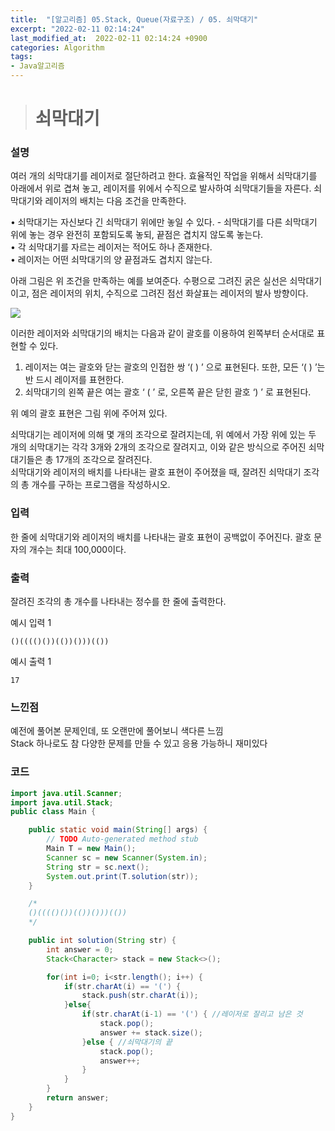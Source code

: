 ```yaml
---
title:  "[알고리즘] 05.Stack, Queue(자료구조) / 05. 쇠막대기"
excerpt: "2022-02-11 02:14:24"
last_modified_at:  2022-02-11 02:14:24 +0900
categories: Algorithm
tags:
- Java알고리즘
---
```


># 쇠막대기  

### 설명  

여러 개의 쇠막대기를 레이저로 절단하려고 한다. 효율적인 작업을 위해서 쇠막대기를 아래에서 위로 겹쳐 놓고, 레이저를 위에서 수직으로 발사하여 쇠막대기들을 자른다. 쇠막대기와 레이저의 배치는 다음 조건을 만족한다.  

• 쇠막대기는 자신보다 긴 쇠막대기 위에만 놓일 수 있다. - 쇠막대기를 다른 쇠막대기 위에 놓는 경우 완전히 포함되도록 놓되, 끝점은 겹치지 않도록 놓는다.  
• 각 쇠막대기를 자르는 레이저는 적어도 하나 존재한다.  
• 레이저는 어떤 쇠막대기의 양 끝점과도 겹치지 않는다.  

아래 그림은 위 조건을 만족하는 예를 보여준다. 수평으로 그려진 굵은 실선은 쇠막대기이고, 점은 레이저의 위치, 수직으로 그려진 점선 화살표는 레이저의 발사 방향이다.   

![](https://cote.inflearn.com/public/upload/35b4910834.jpg)

이러한 레이저와 쇠막대기의 배치는 다음과 같이 괄호를 이용하여 왼쪽부터 순서대로 표현할 수 있다.  

1. 레이저는 여는 괄호와 닫는 괄호의 인접한 쌍 ‘( ) ’ 으로 표현된다. 또한, 모든 ‘( ) ’는 반 드시 레이저를 표현한다.  
2. 쇠막대기의 왼쪽 끝은 여는 괄호 ‘ ( ’ 로, 오른쪽 끝은 닫힌 괄호 ‘) ’ 로 표현된다.  

위 예의 괄호 표현은 그림 위에 주어져 있다.  

쇠막대기는 레이저에 의해 몇 개의 조각으로 잘려지는데, 위 예에서 가장 위에 있는 두 개의 쇠막대기는 각각 3개와 2개의 조각으로 잘려지고, 이와 같은 방식으로 주어진 쇠막대기들은 총 17개의 조각으로 잘려진다.  
쇠막대기와 레이저의 배치를 나타내는 괄호 표현이 주어졌을 때, 잘려진 쇠막대기 조각의 총 개수를 구하는 프로그램을 작성하시오.  


### 입력  

한 줄에 쇠막대기와 레이저의 배치를 나타내는 괄호 표현이 공백없이 주어진다. 괄호 문자의 개수는 최대 100,000이다.   


### 출력  

잘려진 조각의 총 개수를 나타내는 정수를 한 줄에 출력한다.   


예시 입력 1   
```
()(((()())(())()))(())
```
예시 출력 1  
```
17
```

### 느낀점  

예전에 풀어본 문제인데, 또 오랜만에 풀어보니 색다른 느낌  
Stack 하나로도 참 다양한 문제를 만들 수 있고 응용 가능하니 재미있다  


### 코드  

```java
import java.util.Scanner;
import java.util.Stack;
public class Main {

	public static void main(String[] args) {
		// TODO Auto-generated method stub
		Main T = new Main();
		Scanner sc = new Scanner(System.in);
		String str = sc.next();
		System.out.print(T.solution(str));
	}

	/*
	()(((()())(())()))(())
	*/

	public int solution(String str) {
		int answer = 0;
		Stack<Character> stack = new Stack<>();

		for(int i=0; i<str.length(); i++) {
			if(str.charAt(i) == '(') {
				stack.push(str.charAt(i));
			}else{
				if(str.charAt(i-1) == '(') { //레이저로 잘리고 남은 것
					stack.pop();
					answer += stack.size();
				}else { //쇠막대기의 끝
					stack.pop();
					answer++;
				}
			}
		}
		return answer;
	}
}

```
